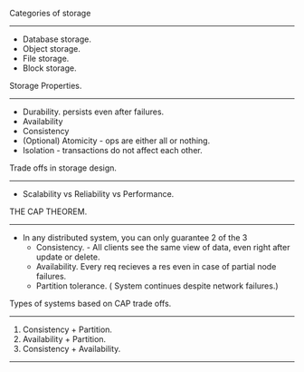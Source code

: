 Categories of storage 

---

* Database storage.
* Object storage.
* File storage.
* Block storage.


Storage Properties. 

---

* Durability.  persists even after failures.
* Availability
* Consistency
* (Optional) Atomicity - ops are either all or nothing.
* Isolation - transactions do not affect each other.


Trade offs in storage design. 

---

* Scalability vs Reliability vs Performance.

THE CAP THEOREM. 

---

* In any distributed system, you can only guarantee 2 of the 3
  * Consistency. - All clients see the same view of data, even right after update or delete.
  * Availability. Every req recieves a res even in case of partial node failures.
  * Partition tolerance. ( System continues despite network failures.)

Types of systems based on CAP trade offs. 

---



1. Consistency + Partition.
2. Availability + Partition.
3. Consistency + Availability.


---
